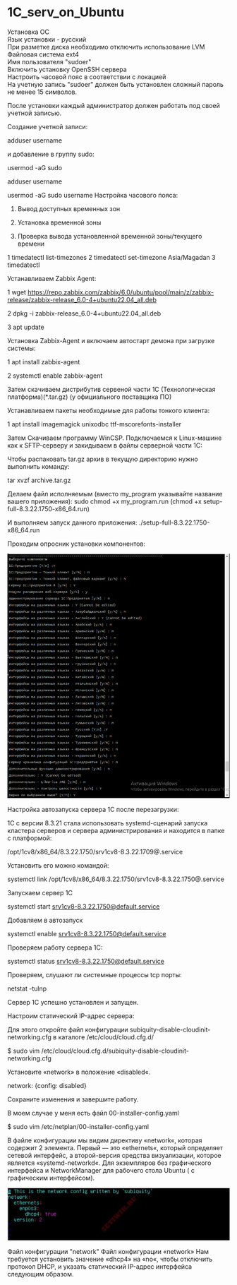 # 1C_serv_on_Ubuntu

Установка ОС  
Язык установки - русский  
При разметке диска необходимо отключить использование LVM  
Файловая система ext4  
Имя пользователя "sudoer"  
Включить установку OpenSSH сервера  
Настроить часовой пояс в соответствии с локацией  
На учетную запись "sudoer" должен быть установлен сложный пароль не менее 15 символов.  

После установки каждый администратор должен работать под своей учетной записью.  

Создание учетной записи:

adduser username  

и добавление в группу sudo:  

usermod -aG sudo  

adduser username  

usermod -aG sudo username
Настройка часового пояса:

1. Вывод доступных временных зон

2. Установка временной зоны

3. Проверка вывода установленной временной зоны/текущего времени

1  timedatectl list-timezones
2  timedatectl set-timezone Asia/Magadan
3  timedatectl


Устанавливаем Zabbix Agent:


1 wget https://repo.zabbix.com/zabbix/6.0/ubuntu/pool/main/z/zabbix-release/zabbix-release_6.0-4+ubuntu22.04_all.deb  

2 dpkg -i zabbix-release_6.0-4+ubuntu22.04_all.deb  

3 apt update

Установка Zabbix-Agent и включаем автостарт демона при загрузке системы:

1  apt install zabbix-agent

2  systemctl enable zabbix-agent

Затем скачиваем дистрибутив сервеной части 1С (Технологическая платформа)(*.tar.gz) (у официального поставщика ПО)

Устанавливаем пакеты необходимые для работы тонкого клиента:

1  apt install imagemagick unixodbc ttf-mscorefonts-installer

Затем Скачиваем программу WinCSP. Подключаемся к Linux-машине как к SFTP-серверу и закидываем в файлы серверной части 1C:

Чтобы распаковать tar.gz архив в текущую директорию нужно выполнить команду:

tar xvzf archive.tar.gz

Делаем файл исполняемым (вместо my_program указывайте название вашего приложения):
sudo chmod +x my_program.run (chmod +x setup-full-8.3.22.1750-x86_64.run)

И выполняем запуск данного приложения:
./setup-full-8.3.22.1750-x86_64.run

Проходим опросник установки компонентов:

![Alt text](image.png)

Настройка автозапуска сервера 1С после перезагрузки:

1C c версии 8.3.21 стала использовать systemd-сценарий запуска кластера серверов и сервера администрирования и находится в папке с платформой:

/opt/1cv8/x86_64/8.3.22.1750/srv1cv8-8.3.22.1709@.service

Установить его можно командой:

systemctl link /opt/1cv8/x86_64/8.3.22.1750/srv1cv8-8.3.22.1750@.service

Запускаем сервер 1С

systemctl start srv1cv8-8.3.22.1750@default.service

Добавляем в автозапуск

systemctl enable srv1cv8-8.3.22.1750@default.service

Проверяем работу сервера 1С:

systemctl status srv1cv8-8.3.22.1750@default.service

Проверяем, слушают ли системные процессы tcp порты:

netstat -tulnp

Сервер 1С успешно установлен и запущен.

Настроим статический IP-адрес сервера:

Для этого откройте файл конфигурации subiquity-disable-cloudinit-networking.cfg в каталоге /etc/cloud/cloud.cfg.d/

$ sudo vim /etc/cloud/cloud.cfg.d/subiquity-disable-cloudinit-networking.cfg

Установите «network» в положение «disabled«.

network: {config: disabled}

Сохраните изменения и завершите работу. 

В моем случае у меня есть файл 00-installer-config.yaml

$ sudo vim /etc/netplan/00-installer-config.yaml

В файле конфигурации мы видим директиву «network«, которая содержит 2 элемента. Первый — это «ethernets«, который определяет сетевой интерфейс, а второй-версия средства визуализации, которое является «systemd-networkd«. Для экземпляров без графического интерфейса и NetworkManager для рабочего стола Ubuntu ( с графическим интерфейсом).

![Alt text](Kak-nastroit-staticheskiy-ip-adres-v-ubuntu-2.jpg)

Файл конфигурации "network"
Файл конфигурации «network»
Нам требуется установить значение «dhcp4» на «no«, чтобы отключить протокол DHCP, и указать статический IP-адрес интерфейса следующим образом.